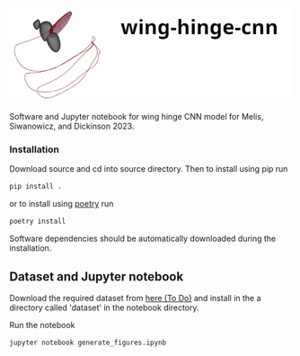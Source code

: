 
![header](images/wing_hinge_cnn_header.png)

Software and Jupyter notebook for wing hinge CNN model for Melis, Siwanowicz,
and Dickinson 2023.

### Installation
Download source and cd into source directory. Then to install using pip run 

```bash
pip install .
```

or to install using [poetry](https://python-poetry.org/) run

```bash
poetry install
```

Software dependencies should be automatically downloaded during the
installation. 

## Dataset and Jupyter notebook 

Download the required dataset from [here (To Do)](http://www.google.com) and
install in the a directory called 'dataset' in the notebook directory. 

Run the notebook
```bash
jupyter notebook generate_figures.ipynb
```
